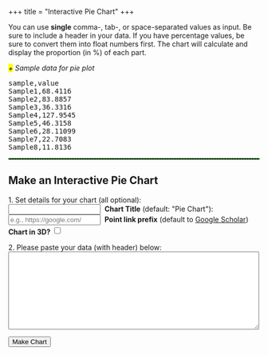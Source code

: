 +++
title = "Interactive Pie Chart"
+++
<div>
<script src="https://code.highcharts.com/highcharts-3d.js"></script>
<p>You can use <strong>single</strong> comma-, tab-, or space-separated values as input. Be sure to include a header in your data. If you have percentage values, be sure to convert them into float numbers first. The chart will calculate and display the proportion (in %) of each part.</p>
<span class="csv-toggle"><em><mark>+</mark> Sample data for pie plot</em></span>
<span class="csv-example" style="width: 100%">
<pre>
sample,value
Sample1,68.4116
Sample2,83.8857
Sample3,36.3316
Sample4,127.9545
Sample5,46.3158
Sample6,28.11099
Sample7,22.7083
Sample8,11.8136
</pre></span>
<script>
function main() {
  $('.csv-example').hide();
  $('.csv-toggle').on('click', function() {
    $(this).toggleClass('active');
    $(this).next().slideToggle(400);
  });
}
$(document).ready(main);
</script>

<hr style="border: 1px dashed #008800">
<h2>Make an Interactive Pie Chart</h2>

<form>
<p>1. Set details for your chart (all optional):<br>
<input type="text" name="mtitle">&nbsp;&nbsp;<strong>Chart Title</strong> (default: "Pie Chart"):<br> 
<input type="text" name="preurl" placeholder="e.g., https://google.com/">&nbsp;&nbsp;<strong>Point link prefix</strong> (default to <a href="https://scholar.google.com">Google Scholar</a>)<br>
<strong>Chart in 3D?</strong> <input type="checkbox" id="select-3d" style="height: 1.2em;">
</p>
<p>2. Please paste your data (with header) below:<br>
<textarea rows="10" cols="60" name="usrcsv"></textarea><br>
<p>
</form>
<button id="makeChart">Make Chart</button>
<br>
<div id="container" style="width: 90%; margin: 0 auto"></div>
<script src="/js/pie.js"></script>
</div>
